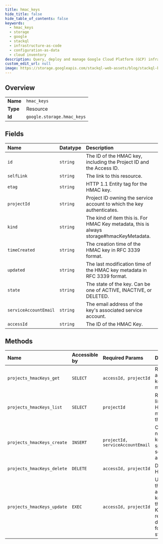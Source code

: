 ```yaml
---
title: hmac_keys
hide_title: false
hide_table_of_contents: false
keywords:
  - hmac_keys
  - storage
  - google    
  - stackql
  - infrastructure-as-code
  - configuration-as-data
  - cloud inventory
description: Query, deploy and manage Google Cloud Platform (GCP) infrastructure and resources using SQL
custom_edit_url: null
image: https://storage.googleapis.com/stackql-web-assets/blog/stackql-blog-post-featured-image.png
---
```

  
    

## Overview
<table><tbody>
<tr><td><b>Name</b></td><td><code>hmac_keys</code></td></tr>
<tr><td><b>Type</b></td><td>Resource</td></tr>
<tr><td><b>Id</b></td><td><code>google.storage.hmac_keys</code></td></tr>
</tbody></table>

## Fields
| Name | Datatype | Description |
|:-----|:---------|:------------|
| `id` | `string` | The ID of the HMAC key, including the Project ID and the Access ID. |
| `selfLink` | `string` | The link to this resource. |
| `etag` | `string` | HTTP 1.1 Entity tag for the HMAC key. |
| `projectId` | `string` | Project ID owning the service account to which the key authenticates. |
| `kind` | `string` | The kind of item this is. For HMAC Key metadata, this is always storage#hmacKeyMetadata. |
| `timeCreated` | `string` | The creation time of the HMAC key in RFC 3339 format. |
| `updated` | `string` | The last modification time of the HMAC key metadata in RFC 3339 format. |
| `state` | `string` | The state of the key. Can be one of ACTIVE, INACTIVE, or DELETED. |
| `serviceAccountEmail` | `string` | The email address of the key's associated service account. |
| `accessId` | `string` | The ID of the HMAC Key. |
## Methods
| Name | Accessible by | Required Params | Description |
|:-----|:--------------|:----------------|:------------|
| `projects_hmacKeys_get` | `SELECT` | `accessId, projectId` | Retrieves an HMAC key's metadata |
| `projects_hmacKeys_list` | `SELECT` | `projectId` | Retrieves a list of HMAC keys matching the criteria. |
| `projects_hmacKeys_create` | `INSERT` | `projectId, serviceAccountEmail` | Creates a new HMAC key for the specified service account. |
| `projects_hmacKeys_delete` | `DELETE` | `accessId, projectId` | Deletes an HMAC key. |
| `projects_hmacKeys_update` | `EXEC` | `accessId, projectId` | Updates the state of an HMAC key. See the HMAC Key resource descriptor for valid states. |
